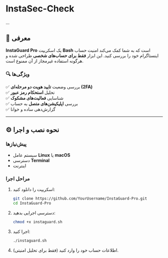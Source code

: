 # InstaSec-Check
...
## **📌 معرفی**  
**InstaGuard Pro** یک اسکریپت **Bash** است که به شما کمک می‌کند امنیت حساب اینستاگرام خود را بررسی کنید. این ابزار **فقط برای حساب‌های شخصی** طراحی شده و هرگونه استفاده غیرمجاز از آن ممنوع است.  

### **🔍 ویژگی‌ها**  
✅ بررسی وضعیت **تایید هویت دو مرحله‌ای (2FA)**  
✅ تحلیل **استحکام رمز عبور**  
✅ شناسایی **فعالیت‌های مشکوک**  
✅ بررسی **اپلیکیشن‌های متصل** به حساب  
✅ گزارش‌دهی ساده و خوانا  

---

## **⚙️ نحوه نصب و اجرا**  

### **پیش‌نیازها**  
- سیستم عامل **Linux** یا **macOS**  
- دسترسی **Terminal**  
- اینترنت  

### **مراحل اجرا**  
1. اسکریپت را دانلود کنید:  
   ```bash
   git clone https://github.com/YourUsername/InstaGuard-Pro.git
   cd InstaGuard-Pro
   ```

2. دسترسی اجرایی بدهید:  
   ```bash
   chmod +x instaguard.sh
   ```

3. اجرا کنید:  
   ```bash
   ./instaguard.sh
   ```

4. اطلاعات حساب خود را وارد کنید (فقط برای تحلیل امنیتی).  
